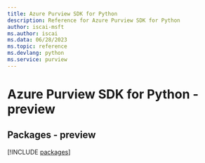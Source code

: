 ```yaml
---
title: Azure Purview SDK for Python
description: Reference for Azure Purview SDK for Python
author: iscai-msft
ms.author: iscai
ms.data: 06/28/2023
ms.topic: reference
ms.devlang: python
ms.service: purview
---
```

# Azure Purview SDK for Python - preview
## Packages - preview
[!INCLUDE [packages](purview-index.md)]